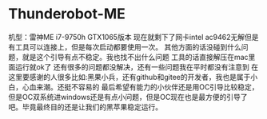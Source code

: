 # Thunderobot-ME
机型：雷神ME i7-9750h GTX1065版本
现在就剩下了网卡intel ac9462无解但是有工具可以连接上，但是每次启动都要使用一次。
其他方面的话没碰到什么问题，就是这个引导有点不稳定。我也找不出什么问题
工具的话直接解压在mac里面运行就ok了
还有很多的问题都没解决，还有一些问题我在平时都没有注意到
在这里要感谢的人很多比如:黑果小兵，还有github和gitee的开发者，我也是属于小白，心血来潮。还挺不容易的
最后希望有能力的小伙伴还是用OC引导比较稳定，但是OC双系统进windows还是有点小问题，但是OC现在也是最方便的引导了吧。毕竟最终目的还是让我们的黑苹果稳定运行。
